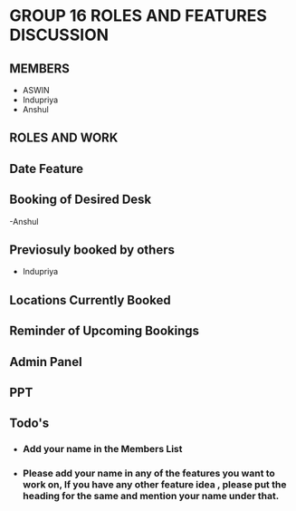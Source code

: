 # GROUP 16 ROLES AND FEATURES DISCUSSION

## MEMBERS 
- ASWIN
- Indupriya
- Anshul
## ROLES AND WORK

## Date Feature

## Booking of Desired Desk
-Anshul
## Previosuly booked by others
- Indupriya
## Locations Currently Booked

## Reminder of Upcoming Bookings 

## Admin Panel

## PPT 

## Todo's

- ### Add your name in the Members List
- ### Please add your name in any of the features you want to work on, If you have any other feature idea , please put the heading for the same and mention your name under that. 

